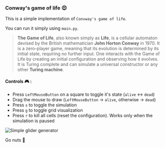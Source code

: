 ### Conway's game of life :heart_eyes:
This is a simple implementation of `Convway's game of life`.

You can run it simply using `main.py`.
> **The Game of Life**, also known simply as **Life**, is a cellular automaton devised by the British mathematician **John Horton Conway** in 1970. It is a zero-player game, meaning that its evolution is determined by its initial state, requiring no further input. One interacts with the Game of Life by creating an initial configuration and observing how it evolves. It is Turing complete and can simulate a universal constructor or any other **Turing machine**.

#### **Controls :video_game: :**
- Press `LeftMouseButton` on a square to toggle it's state (`alive` <-> `dead`)
- Drag the mouse to draw (`LeftMouseButton` -> `alive`, otherwise -> `dead`)
- Press `s` to toggle the simulation
- Press `g` to toggle grid visualization
- Press `r` to kill all cells (reset the configuration). Works only when the simulation is paused

![Simple glider generator](sample_of_life.jpg)

Go nuts :chestnut:
